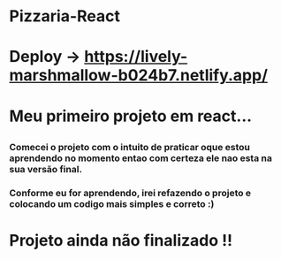 # Pizzaria-React

# Deploy -> https://lively-marshmallow-b024b7.netlify.app/
##
##
# Meu primeiro projeto em react...
##
### Comecei o projeto com o intuito de praticar oque estou aprendendo no momento entao com certeza ele nao esta na sua versão final.
### Conforme eu for aprendendo, irei refazendo o projeto e colocando um codigo mais simples e correto :)
##
# Projeto ainda não finalizado !!
